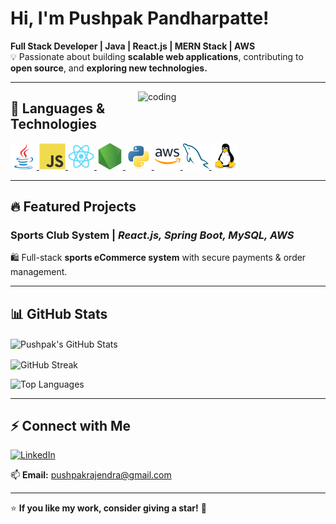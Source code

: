 

# Hi, I'm Pushpak Pandharpatte! 

  **Full Stack Developer | Java | React.js | MERN Stack | AWS**  
💡 Passionate about building **scalable web applications**, contributing to **open source**, and **exploring new technologies.**

---

<img align="right" alt="coding" width="300" src="https://i.pinimg.com/originals/15/22/dd/1522ddece6c1e3ab7ee15871255d3ec8.gif">

## 🚀 Languages & Technologies

<p>
<a href="https://raw.githubusercontent.com/devicons/devicon/master/icons/java/java-original.svg">
<img src="https://raw.githubusercontent.com/devicons/devicon/master/icons/java/java-original.svg" alt="Java" width="42" height="42" />
</a>
<a href="https://raw.githubusercontent.com/devicons/devicon/master/icons/javascript/javascript-original.svg">
<img src="https://raw.githubusercontent.com/devicons/devicon/master/icons/javascript/javascript-original.svg" alt="JavaScript" width="42" height="42" />
</a>
<a href="https://raw.githubusercontent.com/devicons/devicon/master/icons/react/react-original.svg">
<img src="https://raw.githubusercontent.com/devicons/devicon/master/icons/react/react-original.svg" alt="React.js" width="42" height="42" />
</a>
<a href="https://raw.githubusercontent.com/devicons/devicon/master/icons/nodejs/nodejs-original.svg">
<img src="https://raw.githubusercontent.com/devicons/devicon/master/icons/nodejs/nodejs-original.svg" alt="Node.js" width="42" height="42" />
</a>
<a href="https://raw.githubusercontent.com/devicons/devicon/master/icons/python/python-original.svg">
<img src="https://raw.githubusercontent.com/devicons/devicon/master/icons/python/python-original.svg" alt="Python" width="42" height="42" />
</a>
<a href="https://raw.githubusercontent.com/devicons/devicon/master/icons/amazonwebservices/amazonwebservices-original-wordmark.svg">
<img src="https://raw.githubusercontent.com/devicons/devicon/master/icons/amazonwebservices/amazonwebservices-original-wordmark.svg" alt="AWS" width="42" height="42" />
</a>
<a href="https://raw.githubusercontent.com/devicons/devicon/master/icons/mysql/mysql-original.svg">
<img src="https://raw.githubusercontent.com/devicons/devicon/master/icons/mysql/mysql-original.svg" alt="MySQL" width="42" height="42" />
</a>
<a href="https://raw.githubusercontent.com/devicons/devicon/master/icons/linux/linux-original.svg">
<img src="https://raw.githubusercontent.com/devicons/devicon/master/icons/linux/linux-original.svg" alt="Linux" width="42" height="42" />
</a>
</p>

---

## 🔥 Featured Projects

### **Sports Club System** | *React.js, Spring Boot, MySQL, AWS*
🛍️ Full-stack **sports eCommerce system** with secure payments & order management.

---

## 📊 GitHub Stats

<p>
<img align="center" src="https://github-readme-stats.vercel.app/api?username=pushpak261&show_icons=true&theme=tokyonight" alt="Pushpak's GitHub Stats" />
</p>

<p>
<img align="center" src="https://github-readme-streak-stats.herokuapp.com/?user=pushpak261&theme=tokyonight" alt="GitHub Streak" />
</p>

<p>
<img src="https://github-readme-stats.vercel.app/api/top-langs?username=pushpak261&show_icons=true&locale=en&layout=compact&theme=tokyonight" alt="Top Languages" />
</p>

---

## ⚡ Connect with Me
<p>
<a href="https://www.linkedin.com/in/pushpak-pandharpatte/">
<img src="https://img.shields.io/badge/LinkedIn-0a77b6?style=for-the-badge&logo=linkedin&logoColor=white" alt="LinkedIn" />
</a>
</p>

📫 **Email:** pushpakrajendra@gmail.com

---

⭐ **If you like my work, consider giving a star!** 🚀
